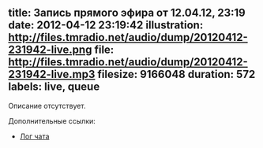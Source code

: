 title: Запись прямого эфира от 12.04.12, 23:19
date: 2012-04-12 23:19:42
illustration: http://files.tmradio.net/audio/dump/20120412-231942-live.png
file: http://files.tmradio.net/audio/dump/20120412-231942-live.mp3
filesize: 9166048
duration: 572
labels: live, queue
---
Описание отсутствует.

Дополнительные ссылки:

- [Лог чата](http://files.tmradio.net/audio/dump/20120412-231942-live.log)
